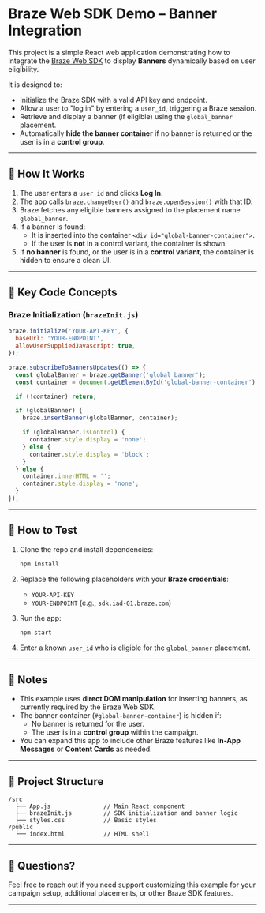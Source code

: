 # Braze Web SDK Demo – Banner Integration

This project is a simple React web application demonstrating how to integrate the [Braze Web SDK](https://www.braze.com/docs/developer_guide/platform_integration/web/) to display **Banners** dynamically based on user eligibility.

It is designed to:
- Initialize the Braze SDK with a valid API key and endpoint.
- Allow a user to "log in" by entering a `user_id`, triggering a Braze session.
- Retrieve and display a banner (if eligible) using the `global_banner` placement.
- Automatically **hide the banner container** if no banner is returned or the user is in a **control group**.

---

## 🚀 How It Works

1. The user enters a `user_id` and clicks **Log In**.
2. The app calls `braze.changeUser()` and `braze.openSession()` with that ID.
3. Braze fetches any eligible banners assigned to the placement name `global_banner`.
4. If a banner is found:
   - It is inserted into the container `<div id="global-banner-container">`.
   - If the user is **not** in a control variant, the container is shown.
5. If **no banner** is found, or the user is in a **control variant**, the container is hidden to ensure a clean UI.

---

## 🧠 Key Code Concepts

### Braze Initialization (`brazeInit.js`)

```js
braze.initialize('YOUR-API-KEY', {
  baseUrl: 'YOUR-ENDPOINT',
  allowUserSuppliedJavascript: true,
});

braze.subscribeToBannersUpdates(() => {
  const globalBanner = braze.getBanner('global_banner');
  const container = document.getElementById('global-banner-container');

  if (!container) return;

  if (globalBanner) {
    braze.insertBanner(globalBanner, container);

    if (globalBanner.isControl) {
      container.style.display = 'none';
    } else {
      container.style.display = 'block';
    }
  } else {
    container.innerHTML = '';
    container.style.display = 'none';
  }
});
```

---

## 🧪 How to Test

1. Clone the repo and install dependencies:

   ```bash
   npm install
   ```

2. Replace the following placeholders with your **Braze credentials**:
   - `YOUR-API-KEY`
   - `YOUR-ENDPOINT` (e.g., `sdk.iad-01.braze.com`)

3. Run the app:

   ```bash
   npm start
   ```

4. Enter a known `user_id` who is eligible for the `global_banner` placement.

---

## 📝 Notes

- This example uses **direct DOM manipulation** for inserting banners, as currently required by the Braze Web SDK.
- The banner container (`#global-banner-container`) is hidden if:
  - No banner is returned for the user.
  - The user is in a **control group** within the campaign.
- You can expand this app to include other Braze features like **In-App Messages** or **Content Cards** as needed.

---

## 📂 Project Structure

```
/src
  ├── App.js               // Main React component
  ├── brazeInit.js         // SDK initialization and banner logic
  ├── styles.css           // Basic styles
/public
  └── index.html           // HTML shell
```

---

## 📧 Questions?

Feel free to reach out if you need support customizing this example for your campaign setup, additional placements, or other Braze SDK features.

---
